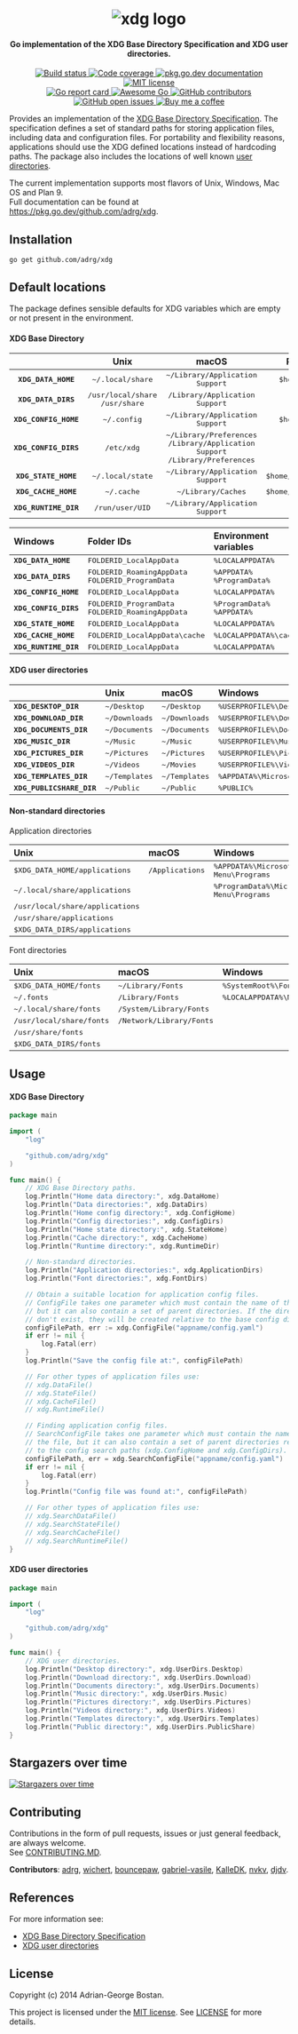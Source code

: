 <h1 align="center">
  <div>
    <img src="https://raw.githubusercontent.com/adrg/adrg.github.io/master/assets/projects/xdg/logo.svg" alt="xdg logo"/>
  </div>
</h1>

<h4 align="center">Go implementation of the XDG Base Directory Specification and XDG user directories.</h4>

<p align="center">
    <a href="https://github.com/adrg/xdg/actions?query=workflow%3ACI">
        <img alt="Build status" src="https://github.com/adrg/xdg/workflows/CI/badge.svg">
    </a>
    <a href="https://app.codecov.io/gh/adrg/xdg">
        <img alt="Code coverage" src="https://codecov.io/gh/adrg/xdg/branch/master/graphs/badge.svg?branch=master">
    </a>
    <a href="https://pkg.go.dev/github.com/adrg/xdg">
        <img alt="pkg.go.dev documentation" src="https://img.shields.io/badge/go.dev-reference-007d9c?logo=go&logoColor=white">
    </a>
    <a href="https://opensource.org/licenses/MIT" rel="nofollow">
        <img alt="MIT license" src="https://img.shields.io/github/license/adrg/xdg">
    </a>
    <br />
    <a href="https://goreportcard.com/report/github.com/adrg/xdg">
        <img alt="Go report card" src="https://goreportcard.com/badge/github.com/adrg/xdg">
    </a>
    <a href="https://github.com/avelino/awesome-go#configuration">
        <img alt="Awesome Go" src="https://awesome.re/mentioned-badge.svg">
    </a>
    <a href="https://github.com/adrg/xdg/graphs/contributors">
        <img alt="GitHub contributors" src="https://img.shields.io/github/contributors/adrg/xdg" />
    </a>
    <a href="https://github.com/adrg/xdg/issues">
        <img alt="GitHub open issues" src="https://img.shields.io/github/issues-raw/adrg/xdg">
    </a>
    <a href="https://ko-fi.com/T6T72WATK">
        <img alt="Buy me a coffee" src="https://img.shields.io/static/v1.svg?label=%20&message=Buy%20me%20a%20coffee&color=579fbf&logo=buy%20me%20a%20coffee&logoColor=white">
    </a>
</p>

Provides an implementation of the [XDG Base Directory Specification](https://specifications.freedesktop.org/basedir-spec/basedir-spec-latest.html).
The specification defines a set of standard paths for storing application files,
including data and configuration files. For portability and flexibility reasons,
applications should use the XDG defined locations instead of hardcoding paths.
The package also includes the locations of well known [user directories](https://wiki.archlinux.org/index.php/XDG_user_directories).

The current implementation supports most flavors of Unix, Windows, Mac OS and Plan 9.  
Full documentation can be found at https://pkg.go.dev/github.com/adrg/xdg.

## Installation
    go get github.com/adrg/xdg

## Default locations

The package defines sensible defaults for XDG variables which are empty or not
present in the environment.

#### XDG Base Directory

<table>
    <thead>
        <tr>
           <th width="10%" align="center"></th>
           <th width="25%" align="center">Unix</th>
           <th width="30%" align="center">macOS</th>
           <th width="25%" align="center">Plan9</th>
        </tr>
    </thead>
    <tbody>
        <tr>
            <td align="center"><kbd><b><samp>XDG_DATA_HOME</samp></b></kbd></td>
            <td align="center"><kbd>~/.local/share</kbd></td>
            <td align="center"><kbd>~/Library/Application Support</kbd></td>
            <td align="center"><kbd>$home/lib</kbd></td>
        </tr>
        <tr>
            <td align="center"><kbd><b><samp>XDG_DATA_DIRS</samp></b></kbd></td>
            <td align="center">
                <kbd>/usr/local/share</kbd>
                <br/>
                <kbd>/usr/share</kbd>
            </td>
            <td align="center"><kbd>/Library/Application Support</kbd></td>
            <td align="center"><kbd>/lib</kbd></td>
        </tr>
        <tr>
            <td align="center"><kbd><b><samp>XDG_CONFIG_HOME</samp></b></kbd></td>
            <td align="center"><kbd>~/.config</kbd></td>
            <td align="center"><kbd>~/Library/Application Support</kbd></td>
            <td align="center"><kbd>$home/lib</kbd></td>
        </tr>
        <tr>
            <td align="center"><kbd><b><samp>XDG_CONFIG_DIRS</samp></b></kbd></td>
            <td align="center"><kbd>/etc/xdg</kbd></td>
            <td align="center">
                <kbd>~/Library/Preferences</kbd>
                <br/>
                <kbd>/Library/Application Support</kbd><br/><kbd>/Library/Preferences</kbd>
            </td>
            <td align="center"><kbd>/lib</kbd></td>
        </tr>
        <tr>
            <td align="center"><kbd><b><samp>XDG_STATE_HOME</samp></b></kbd></td>
            <td align="center"><kbd>~/.local/state</kbd></td>
            <td align="center"><kbd>~/Library/Application Support</kbd></td>
            <td align="center"><kbd>$home/lib/state</kbd></td>
        </tr>
        <tr>
            <td align="center"><kbd><b><samp>XDG_CACHE_HOME</samp></b></kbd></td>
            <td align="center"><kbd>~/.cache</kbd></td>
            <td align="center"><kbd>~/Library/Caches</kbd></td>
            <td align="center"><kbd>$home/lib/cache</kbd></td>
        </tr>
        <tr>
            <td align="center"><kbd><b><samp>XDG_RUNTIME_DIR</samp></b></kbd></td>
            <td align="center"><kbd>/run/user/UID</kbd></td>
            <td align="center"><kbd>~/Library/Application Support</kbd></td>
            <td align="center"><kbd>/tmp</kbd></td>
        </tr>
    </tbody>
</table>

| Windows                                        | Folder IDs                                                             | Environment variables                             | Default paths                                                                     |
| :--------------------------------------------- | :--------------------------------------------------------------------- | :------------------------------------------------ | :-------------------------------------------------------------------------------- |
| <kbd><b><samp>XDG_DATA_HOME</samp></b></kbd>   | <kbd>FOLDERID_LocalAppData</kbd>                                       | <kbd>%LOCALAPPDATA%</kbd>                         | <kbd>%USERPROFILE%\AppData\Local</kbd>                                            |
| <kbd><b><samp>XDG_DATA_DIRS</samp></b></kbd>   | <kbd>FOLDERID_RoamingAppData</kbd><br/><kbd>FOLDERID_ProgramData</kbd> | <kbd>%APPDATA%</kbd><br/><kbd>%ProgramData%</kbd> | <kbd>%USERPROFILE%\AppData\Roaming</kbd><br/><kbd>%SystemDrive%\ProgramData</kbd> |
| <kbd><b><samp>XDG_CONFIG_HOME</samp></b></kbd> | <kbd>FOLDERID_LocalAppData</kbd>                                       | <kbd>%LOCALAPPDATA%</kbd>                         | <kbd>%USERPROFILE%\AppData\Local</kbd>                                            |
| <kbd><b><samp>XDG_CONFIG_DIRS</samp></b></kbd> | <kbd>FOLDERID_ProgramData</kbd><br/><kbd>FOLDERID_RoamingAppData</kbd> | <kbd>%ProgramData%</kbd><br/><kbd>%APPDATA%</kbd> | <kbd>%SystemDrive%\ProgramData</kbd><br/><kbd>%USERPROFILE%\AppData\Roaming</kbd> |
| <kbd><b><samp>XDG_STATE_HOME</samp></b></kbd>  | <kbd>FOLDERID_LocalAppData</kbd>                                       | <kbd>%LOCALAPPDATA%</kbd>                         | <kbd>%USERPROFILE%\AppData\Local</kbd>                                            |
| <kbd><b><samp>XDG_CACHE_HOME</samp></b></kbd>  | <kbd>FOLDERID_LocalAppData\cache</kbd>                                 | <kbd>%LOCALAPPDATA%\cache</kbd>                   | <kbd>%USERPROFILE%\AppData\Local\cache</kbd>                                      |
| <kbd><b><samp>XDG_RUNTIME_DIR</samp></b></kbd> | <kbd>FOLDERID_LocalAppData</kbd>                                       | <kbd>%LOCALAPPDATA%</kbd>                         | <kbd>%USERPROFILE%\AppData\Local</kbd>                                            |

#### XDG user directories

|                                                    | Unix                   | macOS                  | Windows                                          | Plan 9                     |
| :------------------------------------------------- | :--------------------- | :--------------------- | :----------------------------------------------- | :------------------------- |
| <kbd><b><samp>XDG_DESKTOP_DIR</samp></b></kbd>     | <kbd>~/Desktop</kbd>   | <kbd>~/Desktop</kbd>   | <kbd>%USERPROFILE%\Desktop</kbd>                 | <kbd>$home/desktop</kbd>   |
| <kbd><b><samp>XDG_DOWNLOAD_DIR</samp></b></kbd>    | <kbd>~/Downloads</kbd> | <kbd>~/Downloads</kbd> | <kbd>%USERPROFILE%\Downloads</kbd>               | <kbd>$home/downloads</kbd> |
| <kbd><b><samp>XDG_DOCUMENTS_DIR</samp></b></kbd>   | <kbd>~/Documents</kbd> | <kbd>~/Documents</kbd> | <kbd>%USERPROFILE%\Documents</kbd>               | <kbd>$home/documents</kbd> |
| <kbd><b><samp>XDG_MUSIC_DIR</samp></b></kbd>       | <kbd>~/Music</kbd>     | <kbd>~/Music</kbd>     | <kbd>%USERPROFILE%\Music</kbd>                   | <kbd>$home/music</kbd>     |
| <kbd><b><samp>XDG_PICTURES_DIR</samp></b></kbd>    | <kbd>~/Pictures</kbd>  | <kbd>~/Pictures</kbd>  | <kbd>%USERPROFILE%\Pictures</kbd>                | <kbd>$home/pictures</kbd>  |
| <kbd><b><samp>XDG_VIDEOS_DIR</samp></b></kbd>      | <kbd>~/Videos</kbd>    | <kbd>~/Movies</kbd>    | <kbd>%USERPROFILE%\Videos</kbd>                  | <kbd>$home/videos</kbd>    |
| <kbd><b><samp>XDG_TEMPLATES_DIR</samp></b></kbd>   | <kbd>~/Templates</kbd> | <kbd>~/Templates</kbd> | <kbd>%APPDATA%\Microsoft\Windows\Templates</kbd> | <kbd>$home/templates</kbd> |
| <kbd><b><samp>XDG_PUBLICSHARE_DIR</samp></b></kbd> | <kbd>~/Public</kbd>    | <kbd>~/Public</kbd>    | <kbd>%PUBLIC%</kbd>                              | <kbd>$home/public</kbd>    |

#### Non-standard directories

Application directories

| Unix                                     | macOS                    | Windows                                                        | Plan 9               |
| :--------------------------------------- | :----------------------- | :--------------------------------------------------------------| :------------------- |
| <kbd>$XDG_DATA_HOME/applications</kbd>   | <kbd>/Applications</kbd> | <kbd>%APPDATA%\Microsoft\Windows\Start Menu\Programs</kbd>     | <kbd>$home/bin</kbd> |
| <kbd>~/.local/share/applications</kbd>   |                          | <kbd>%ProgramData%\Microsoft\Windows\Start Menu\Programs</kbd> | <kbd>/bin</kbd>      |
| <kbd>/usr/local/share/applications</kbd> |                          |                                                                |                      |
| <kbd>/usr/share/applications</kbd>       |                          |                                                                |                      |
| <kbd>$XDG_DATA_DIRS/applications</kbd>   |                          |                                                                |                      |

Font directories

| Unix                              | macOS                             | Windows                                           | Plan 9                    |
| :-------------------------------- | :-------------------------------- | :------------------------------------------------ | :------------------------ |
| <kbd>$XDG_DATA_HOME/fonts</kbd>   | <kbd>~/Library/Fonts</kbd>        | <kbd>%SystemRoot%\Fonts</kbd>                     | <kbd>$home/lib/font</kbd> |
| <kbd>~/.fonts</kbd>               | <kbd>/Library/Fonts</kbd>         | <kbd>%LOCALAPPDATA%\Microsoft\Windows\Fonts</kbd> | <kbd>/lib/font</kbd>      |
| <kbd>~/.local/share/fonts</kbd>   | <kbd>/System/Library/Fonts</kbd>  |                                                   |                           |
| <kbd>/usr/local/share/fonts</kbd> | <kbd>/Network/Library/Fonts</kbd> |                                                   |                           |
| <kbd>/usr/share/fonts</kbd>       |                                   |                                                   |                           |
| <kbd>$XDG_DATA_DIRS/fonts</kbd>   |                                   |                                                   |                           |

## Usage

#### XDG Base Directory

```go
package main

import (
	"log"

	"github.com/adrg/xdg"
)

func main() {
	// XDG Base Directory paths.
	log.Println("Home data directory:", xdg.DataHome)
	log.Println("Data directories:", xdg.DataDirs)
	log.Println("Home config directory:", xdg.ConfigHome)
	log.Println("Config directories:", xdg.ConfigDirs)
	log.Println("Home state directory:", xdg.StateHome)
	log.Println("Cache directory:", xdg.CacheHome)
	log.Println("Runtime directory:", xdg.RuntimeDir)

	// Non-standard directories.
	log.Println("Application directories:", xdg.ApplicationDirs)
	log.Println("Font directories:", xdg.FontDirs)

	// Obtain a suitable location for application config files.
	// ConfigFile takes one parameter which must contain the name of the file,
	// but it can also contain a set of parent directories. If the directories
	// don't exist, they will be created relative to the base config directory.
	configFilePath, err := xdg.ConfigFile("appname/config.yaml")
	if err != nil {
		log.Fatal(err)
	}
	log.Println("Save the config file at:", configFilePath)

	// For other types of application files use:
	// xdg.DataFile()
	// xdg.StateFile()
	// xdg.CacheFile()
	// xdg.RuntimeFile()

	// Finding application config files.
	// SearchConfigFile takes one parameter which must contain the name of
	// the file, but it can also contain a set of parent directories relative
	// to the config search paths (xdg.ConfigHome and xdg.ConfigDirs).
	configFilePath, err = xdg.SearchConfigFile("appname/config.yaml")
	if err != nil {
		log.Fatal(err)
	}
	log.Println("Config file was found at:", configFilePath)

	// For other types of application files use:
	// xdg.SearchDataFile()
	// xdg.SearchStateFile()
	// xdg.SearchCacheFile()
	// xdg.SearchRuntimeFile()
}
```

#### XDG user directories

```go
package main

import (
	"log"

	"github.com/adrg/xdg"
)

func main() {
	// XDG user directories.
	log.Println("Desktop directory:", xdg.UserDirs.Desktop)
	log.Println("Download directory:", xdg.UserDirs.Download)
	log.Println("Documents directory:", xdg.UserDirs.Documents)
	log.Println("Music directory:", xdg.UserDirs.Music)
	log.Println("Pictures directory:", xdg.UserDirs.Pictures)
	log.Println("Videos directory:", xdg.UserDirs.Videos)
	log.Println("Templates directory:", xdg.UserDirs.Templates)
	log.Println("Public directory:", xdg.UserDirs.PublicShare)
}
```

## Stargazers over time

[![Stargazers over time](https://starchart.cc/adrg/xdg.svg)](https://starchart.cc/adrg/xdg)

## Contributing

Contributions in the form of pull requests, issues or just general feedback,
are always welcome.  
See [CONTRIBUTING.MD](CONTRIBUTING.md).

**Contributors**:
[adrg](https://github.com/adrg),
[wichert](https://github.com/wichert),
[bouncepaw](https://github.com/bouncepaw),
[gabriel-vasile](https://github.com/gabriel-vasile),
[KalleDK](https://github.com/KalleDK),
[nvkv](https://github.com/nvkv),
[djdv](https://github.com/djdv).

## References

For more information see:
* [XDG Base Directory Specification](https://specifications.freedesktop.org/basedir-spec/basedir-spec-latest.html)
* [XDG user directories](https://wiki.archlinux.org/index.php/XDG_user_directories)

## License

Copyright (c) 2014 Adrian-George Bostan.

This project is licensed under the [MIT license](https://opensource.org/licenses/MIT).
See [LICENSE](LICENSE) for more details.
